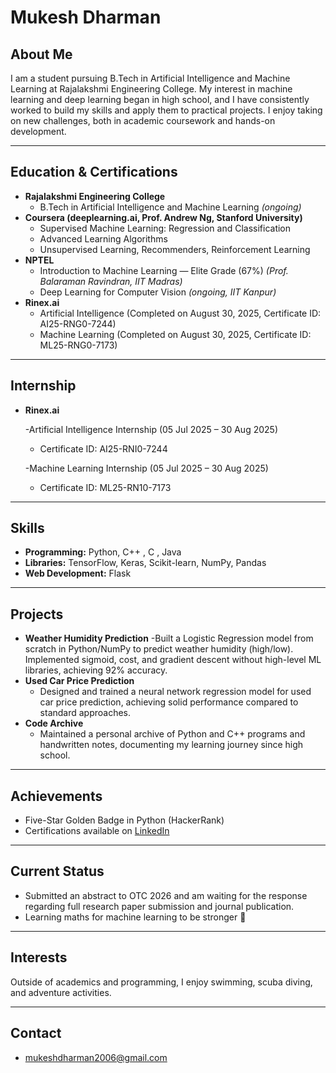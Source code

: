 # Mukesh Dharman

## About Me

I am a student pursuing B.Tech in Artificial Intelligence and Machine Learning at Rajalakshmi Engineering College. My interest in machine learning and deep learning began in high school, and I have consistently worked to build my skills and apply them to practical projects. I enjoy taking on new challenges, both in academic coursework and hands-on development.

---

## Education & Certifications

- **Rajalakshmi Engineering College**
  - B.Tech in Artificial Intelligence and Machine Learning *(ongoing)*
- **Coursera (deeplearning.ai, Prof. Andrew Ng, Stanford University)**
  - Supervised Machine Learning: Regression and Classification
  - Advanced Learning Algorithms
  - Unsupervised Learning, Recommenders, Reinforcement Learning
- **NPTEL**
  - Introduction to Machine Learning — Elite Grade (67%) *(Prof. Balaraman Ravindran, IIT Madras)*
  - Deep Learning for Computer Vision *(ongoing, IIT Kanpur)*
- **Rinex.ai**
  - Artificial Intelligence (Completed on August 30, 2025, Certificate ID: AI25-RNG0-7244)
  - Machine Learning (Completed on August 30, 2025, Certificate ID: ML25-RNG0-7173)

---
## Internship

- **Rinex.ai**

  -Artificial Intelligence Internship (05 Jul 2025 – 30 Aug 2025)

  - Certificate ID: AI25-RNI0-7244

  -Machine Learning  Internship (05 Jul 2025 – 30 Aug 2025)

  - Certificate ID: ML25-RN10-7173

---

## Skills

- **Programming:** Python, C++ , C , Java
- **Libraries:** TensorFlow, Keras, Scikit-learn, NumPy, Pandas
- **Web Development:** Flask

---

## Projects

- **Weather Humidity Prediction**
  -Built a Logistic Regression model from scratch in Python/NumPy to predict weather humidity (high/low). Implemented sigmoid, cost, and gradient descent without high-level ML libraries, achieving 92% accuracy.
- **Used Car Price Prediction**
  - Designed and trained a neural network regression model for used car price prediction, achieving solid performance compared to standard approaches.
- **Code Archive**
  - Maintained a personal archive of Python and C++ programs and handwritten notes, documenting my learning journey since high school.


---

## Achievements

- Five-Star Golden Badge in Python (HackerRank)
- Certifications available on [LinkedIn]( www.linkedin.com/in/MukeshDharman-I )

---

## Current Status 

 - Submitted an abstract to OTC 2026 and am waiting for the response regarding full research paper submission and journal publication.
 - Learning maths for machine learning to be stronger 💪 

___

## Interests

Outside of academics and programming, I enjoy swimming, scuba diving, and adventure activities.

---

## Contact

- mukeshdharman2006@gmail.com
